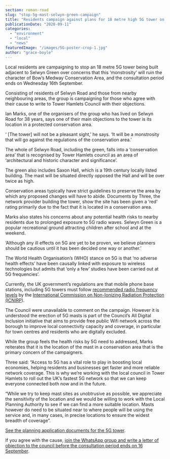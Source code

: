 ```yaml
---
section: roman-road
slug: "stop-5g-mast-selwyn-green-campaign"
title: "Residents campaign against plans for 18 metre high 5G tower on Selwyn Road"
publicationDate: "2020-09-11"
categories: 
  - "environment"
  - "local"
  - "news"
featuredImage: "/images/5G-poster-crop-1.jpg"
author: "grace-boyle"
---
```


Local residents are campaigning to stop an 18 metre 5G tower being built adjacent to Selwyn Green over concerns that this ‘monstrosity’ will ruin the character of Bow’s Medway Conservation Area, and the consultation period ends on Wednesday 16th September.

Consisting of residents of Selwyn Road and those from nearby neighbouring areas, the group is campaigning for those who agree with their cause to write to Tower Hamlets Council with their objections. 

Ian Marks, one of the organisers of the group who has lived on Selwyn Road for 38 years, says one of their main objections to the tower is its location in a protected conservation area. 

‘ \[The tower\] will not be a pleasant sight,’ he says. ‘It will be a monstrosity that will go against the regulations of the conservation area.’ 

The whole of Selwyn Road, including the green, falls into a ‘conservation area’ that is recognised by Tower Hamlets council as an area of ‘architectural and historic character and significance’. 

The green also includes Saxon Hall, which is a 19th century locally listed building. The mast will be situated directly opposed the Hall and will be over twice as high.

Conservation areas typically have strict guidelines to preserve the area by which any proposed changes will have to abide. Documents by Three, the network provider building the tower, show the site has been given a ‘red’ rating primarily due to the fact that it is located in a conservation area. 

Marks also states his concerns about any potential health risks to nearby residents due to prolonged exposure to 5G radio waves. Selwyn Green is a popular recreational ground attracting children after school and at the weekend.

‘Although any ill effects on 5G are yet to be proven, we believe planners should be cautious until it has been decided one way or another.’

The World Health Organisation’s (WHO) stance on 5G is that ‘no adverse health effects’ have been causally linked with exposure to wireless technologies but admits that ‘only a few’ studies have been carried out at 5G frequencies’.

Currently, the UK government’s regulations are that mobile phone base stations, including 5G towers must follow [recommended radio frequency levels](https://www.gov.uk/government/publications/5g-technologies-radio-waves-and-health/5g-technologies-radio-waves-and-health) by the [International Commission on Non-Ionizing Radiation Protection (ICNIRP](https://www.icnirp.org/en/frequencies/radiofrequency/index.html)).

The Council were unavailable to comment on the campaign. However it is understood the erection of 5G masts is part of the Council’s All Digital Inclusion initiative that aims to provide free public Wifi network across the borough to improve local connectivity capacity and coverage, in particular for town centres and residents who are digitally excluded.

While the group feels the health risks by 5G need to addressed, Marks reiterates that it is the location of the mast in a conservation area that is the primary concern of the campaigners.

Three said: “Access to 5G has a vital role to play in boosting local economies, helping residents and businesses get faster and more reliable network coverage. This is why we’re working with the local council in Tower Hamlets to roll out the UK’s fastest 5G network so that we can keep everyone connected both now and in the future. 

“While we try to keep mast sites as unobtrusive as possible, we appreciate the sensitivity of the location and we would be willing to work with the Local Planning Authority to see if we can find a more suitable location. Masts however do need to be situated near to where people will be using the service and, in many cases, in precise locations to ensure the widest breadth of coverage”.

[See the planning application documents for the 5G tower](https://development.towerhamlets.gov.uk/online-applications/applicationDetails.do?activeTab=documents&keyVal=DCAPR_132672).

If you agree with the cause, [join the WhatsApp group and write a letter of objection to the council before the consultation period ends on 16 September](https://romanroadlondon.us3.list-manage.com/track/click?u=d7da3e51c90f3b2ce7dc706b9&id=4fc35875aa&e=6d86527b8e).
